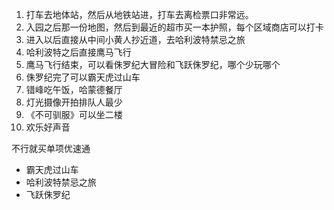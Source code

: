 
1. 打车去地体站，然后从地铁站进，打车去离检票口非常远。
2. 入园之后那一份地图，然后到最近的超市买一本护照，每个区域商店可以打卡
3. 进入以后直接从中间小黄人抄近道，去哈利波特禁忌之旅
4. 哈利波特之后直接鹰马飞行
5. 鹰马飞行结束，可以看侏罗纪大冒险和飞跃侏罗纪，哪个少玩哪个
6. 侏罗纪完了可以霸天虎过山车
7. 错峰吃午饭，哈蒙德餐厅
8. 灯光摄像开拍排队人最少
9. 《不可驯服》可以坐二楼
10. 欢乐好声音

不行就买单项优速通


- 霸天虎过山车
- 哈利波特禁忌之旅
- 飞跃侏罗纪